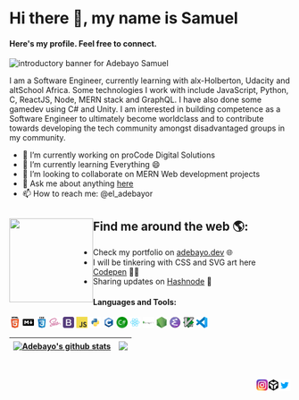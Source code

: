 # Hi there 👋, my name is Samuel

#### Here's my profile. Feel free to connect.

<img src="https://miro.com/app/board/uXjVOM0ybcI=/?moveToWidget=3458764519815469491&cot=14" alt="introductory banner for Adebayo Samuel">

I am a Software Engineer, currently learning with alx-Holberton, Udacity and altSchool Africa. Some technologies I work with include JavaScript, Python, C, ReactJS, Node, MERN stack and GraphQL. I have also done some gamedev using C# and Unity. I am interested in building competence as a Software Engineer to ultimately become worldclass and to contribute towards developing the tech community amongst disadvantaged groups in my community.

- 🔭 I’m currently working on proCode Digital Solutions 
- 🌱 I’m currently learning Everything 😄 
- 👯 I’m looking to collaborate on MERN Web development projects 
- 💬 Ask me about anything [here](https://github.com/Adebayo-S/Adebayo-S/issues)
- 📫 How to reach me: @el_adebayor 

## Find me around the web 🌎: <a href="https://github.com/Adebayo-S"><img align="left" width="150" height="150" src="https://media.giphy.com/media/ZRiLoLix9pnW7cVB5y/giphy.gif"></a>
- Check my portfolio on <a href="">adebayo.dev</a> 🌐
- I will be tinkering with CSS and SVG art here <a href="https://codepen.io/adebayo-s"> Codepen</a> 👨‍💻
- Sharing updates on <a href="https://s-adebayo.hashnode.dev/">Hashnode</a> 💼

#### Languages and Tools:

<code><img height="20" src="https://github.com/github/explore/blob/main/topics/html/html.png"></code>
<code><img height="20" src="https://github.com/github/explore/blob/main/topics/markdown/markdown.png"></code>
<code><img height="20" src="https://github.com/github/explore/blob/main/topics/css/css.png"></code>
<code><img height="20" src="https://github.com/github/explore/blob/main/topics/sass/sass.png"></code>
<code><img height="20" src="https://github.com/github/explore/blob/main/topics/bootstrap/bootstrap.png"></code>
<code><img height="20" src="https://raw.githubusercontent.com/github/explore/80688e429a7d4ef2fca1e82350fe8e3517d3494d/topics/javascript/javascript.png"></code>
<code><img height="20" src="https://github.com/github/explore/blob/main/topics/python/python.png"></code>
<code><img height="20" src="https://github.com/github/explore/blob/main/topics/c/c.png"></code>
<code><img height="20" src="https://github.com/github/explore/blob/main/topics/csharp/csharp.png"></code>
<code><img height="20" src="https://raw.githubusercontent.com/github/explore/80688e429a7d4ef2fca1e82350fe8e3517d3494d/topics/react/react.png"></code>
<code><img height="20" src="https://github.com/github/explore/blob/main/topics/mongodb/mongodb.png"></code>
<code><img height="20" src="https://raw.githubusercontent.com/github/explore/80688e429a7d4ef2fca1e82350fe8e3517d3494d/topics/nodejs/nodejs.png"></code> 
<code><img height="20" src="https://github.com/github/explore/blob/main/topics/emacs/emacs.png"></code> 
<code><img height="20" src="https://github.com/github/explore/blob/main/topics/vim/vim.png"></code> 
<code><img height="20" src="https://github.com/github/explore/blob/main/topics/visual-studio-code/visual-studio-code.png"></code>



| <a href="https://github.com/Adebayo-S/github-readme-stats"><img align="center" src="https://github-readme-stats.vercel.app/api?username=Adebayo-S&show_icons=true&include_all_commits=true&theme=dark&count_private=true&hide_border=true&border_radius=2&hide=stars,prs,issues,contribs" alt="Adebayo's github stats" /></a> | <a href="https://github.com/Adebayo-S/github-readme-stats"><img align="center" src="https://github-readme-stats.vercel.app/api/top-langs/?username=Adebayo-S&layout=compact&theme=dark&hide_border=true&hide=html,css" /></a> |
| ------------- | ------------- |

<br />
<br />

<a href="https://twitter.com/el_adebayor">
  <img align="right" alt="Adebayo Samuel | Twitter" width="21px" src="https://github.com/github/explore/blob/main/topics/twitter/twitter.png" />
</a>
<a href="https://codepen.io/adebayo-s">
  <img align="right" alt="Adebayo Samuel | CodeSandbox" width="20px" src="https://raw.githubusercontent.com/anuraghazra/anuraghazra/master/assets/codesandbox.svg" />
</a>
<a href="https://instagram.com/so.adebayo">
  <img align="right" alt="Adebayo Samuel | Instagram" width="20px" src="https://github.com/github/explore/blob/main/topics/instagram/instagram.png" />
</a>
